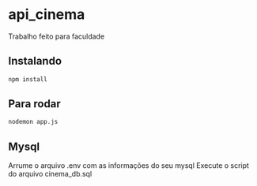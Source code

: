 # api_cinema
Trabalho feito para faculdade

## Instalando
```bash
npm install
```
## Para rodar
```bash
nodemon app.js
```
## Mysql
Arrume o arquivo .env com as informações do seu mysql
Execute o script do arquivo cinema_db.sql

